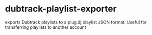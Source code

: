 # dubtrack-playlist-exporter
exports Dubtrack playlists to a plug.dj playlist JSON format.
Useful for transferring playlists to another account
